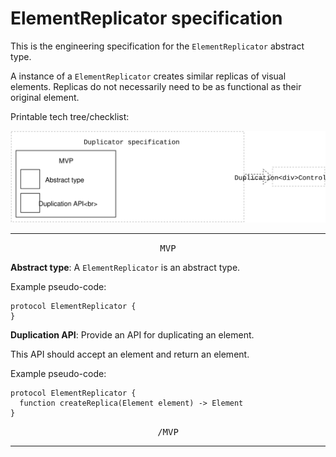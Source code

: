 # ElementReplicator specification

This is the engineering specification for the `ElementReplicator` abstract type.

A instance of a `ElementReplicator` creates similar replicas of visual elements. Replicas do not necessarily need to be as functional as their original element.

Printable tech tree/checklist:

![](../_assets/DuplicatorTechTree.svg)

---

<p style="text-align:center"><tt>MVP</tt></p>

**Abstract type**: A `ElementReplicator` is an abstract type.

Example pseudo-code:

    protocol ElementReplicator {
    }

**Duplication API**: Provide an API for duplicating an element.

This API should accept an element and return an element.

Example pseudo-code:

    protocol ElementReplicator {
      function createReplica(Element element) -> Element
    }

<p style="text-align:center"><tt>/MVP</tt></p>

---
